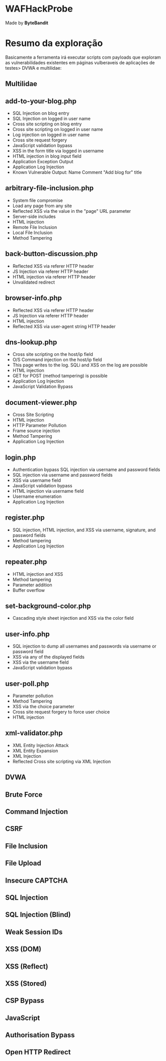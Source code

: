 <H1>WAFHackProbe</H1>
Made by <b>ByteBandit</b>

<h1>Resumo da exploração</h1>
<p>Basicamente a ferramenta irá executar scripts com payloads que exploram as vulnerabilidades existentes em páginas vulberaveis de aplicações de testes> DVWA e multilidae:</p>
  <section>
  <h1>Multilidae</h1>      
  <h2>add-to-your-blog.php</h2>
        <ul>
            <li>SQL Injection on blog entry</li>
            <li>SQL Injection on logged in user name</li>
            <li>Cross site scripting on blog entry</li>
            <li>Cross site scripting on logged in user name</li>
            <li>Log injection on logged in user name</li>
            <li>Cross site request forgery</li>
            <li>JavaScript validation bypass</li>
            <li>XSS in the form title via logged in username</li>
            <li>HTML injection in blog input field</li>
            <li>Application Exception Output</li>
            <li>Application Log Injection</li>
            <li>Known Vulnerable Output: Name Comment "Add blog for" title</li>
        </ul>
    </section>

   <section>
        <h2>arbitrary-file-inclusion.php</h2>
        <ul>
            <li>System file compromise</li>
            <li>Load any page from any site</li>
            <li>Reflected XSS via the value in the "page" URL parameter</li>
            <li>Server-side includes</li>
            <li>HTML injection</li>
            <li>Remote File Inclusion</li>
            <li>Local File Inclusion</li>
            <li>Method Tampering</li>
        </ul>
    </section>
     <section>
        <h2>back-button-discussion.php</h2>
        <ul>
            <li>Reflected XSS via referer HTTP header</li>
            <li>JS Injection via referer HTTP header</li>
            <li>HTML injection via referer HTTP header</li>
            <li>Unvalidated redirect</li>
        </ul>
    </section>

   
  <section>
        <h2>browser-info.php</h2>
        <ul>
            <li>Reflected XSS via referer HTTP header</li>
            <li>JS Injection via referer HTTP header</li>
            <li>HTML injection</li>
            <li>Reflected XSS via user-agent string HTTP header</li>
        </ul>
  </section>

    
  <section>
        <h2>dns-lookup.php</h2>
        <ul>
            <li>Cross site scripting on the host/ip field</li>
            <li>O/S Command injection on the host/ip field</li>
            <li>This page writes to the log. SQLi and XSS on the log are possible</li>
            <li>HTML injection</li>
            <li>GET for POST (method tampering) is possible</li>
            <li>Application Log Injection</li>
            <li>JavaScript Validation Bypass</li>
        </ul>
  </section>

   
  <section>
        <h2>document-viewer.php</h2>
        <ul>
            <li>Cross Site Scripting</li>
            <li>HTML injection</li>
            <li>HTTP Parameter Pollution</li>
            <li>Frame source injection</li>
            <li>Method Tampering</li>
            <li>Application Log Injection</li>
        </ul>
  </section>

   
  <section>
        <h2>login.php</h2>
        <ul>
            <li>Authentication bypass SQL injection via username and password fields</li>
            <li>SQL injection via username and password fields</li>
            <li>XSS via username field</li>
            <li>JavaScript validation bypass</li>
            <li>HTML injection via username field</li>
            <li>Username enumeration</li>
            <li>Application Log Injection</li>
        </ul>
  </section>
  <section>
        <h2>register.php</h2>
        <ul>
            <li>SQL injection, HTML injection, and XSS via username, signature, and password fields</li>
            <li>Method tampering</li>
            <li>Application Log Injection</li>
        </ul>
    </section>

    
  <section>
        <h2>repeater.php</h2>
        <ul>
            <li>HTML injection and XSS</li>
            <li>Method tampering</li>
            <li>Parameter addition</li>
            <li>Buffer overflow</li>
        </ul>
  </section>

  
  <section>
        <h2>set-background-color.php</h2>
        <ul>
            <li>Cascading style sheet injection and XSS via the color field</li>
        </ul>
  </section>

   
  <section>
        <h2>user-info.php</h2>
        <ul>
            <li>SQL injection to dump all usernames and passwords via username or password field</li>
            <li>XSS via any of the displayed fields</li>
            <li>XSS via the username field</li>
            <li>JavaScript validation bypass</li>
        </ul>
  </section>

    
  <section>
        <h2>user-poll.php</h2>
        <ul>
            <li>Parameter pollution</li>
            <li>Method Tampering</li>
            <li>XSS via the choice parameter</li>
            <li>Cross site request forgery to force user choice</li>
            <li>HTML injection</li>
        </ul>
  </section>

   
  <section>
        <h2>xml-validator.php</h2>
        <ul>
            <li>XML Entity Injection Attack</li>
            <li>XML Entity Expansion</li>
            <li>XML Injection</li>
            <li>Reflected Cross site scripting via XML Injection</li>
        </ul>

  <h1>DVWA</h1> 
  <h2>Brute Force</h2>
    <ul></ul>

  <h2>Command Injection</h2>
    <ul></ul>

  <h2>CSRF</h2>
    <ul></ul>

  <h2> File Inclusion</h2>
    <ul></ul>

  <h2>  File Upload</h2>
    <ul></ul>

  <h2>Insecure CAPTCHA </h2>
    <ul></ul>

  <h2>SQL Injection</h2>
    <ul></ul>

  <h2>SQL Injection (Blind)</h2>
    <ul></ul>
  
  <h2>Weak Session IDs</h2>
    <ul></ul>

  <h2>XSS (DOM)</h2>
    <ul></ul>
  
  <h2>XSS (Reflect)</h2>
    <ul></ul>

  <h2>XSS (Stored)</h2>
    <ul></ul>

  <h2>CSP Bypass</h2>
    <ul></ul>

  <h2>JavaScript</h2>
    <ul></ul>

  <h2>Authorisation Bypass</h2>
    <ul></ul>

  <h2>Open HTTP Redirect</h2>
    <ul></ul>
    
  </section>

